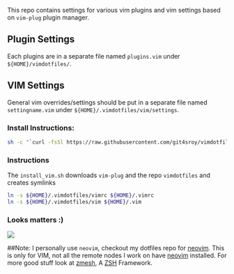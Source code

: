 This repo contains settings for various vim plugins and vim settings based on `vim-plug` plugin manager.

## Plugin Settings
Each plugins are in a separate file named `plugins.vim` under `${HOME}/vimdotfiles/`.
## VIM Settings
General vim overrides/settings should be put in a separate file named `settingname.vim` under `${HOME}/.vimdotfiles/vim/settings`.

### Install Instructions:
```bash
sh -c "`curl -fsSl https://raw.githubusercontent.com/git4sroy/vimdotfiles/master/install_vim.sh`"
```
### Instructions
The `install_vim.sh` downloads `vim-plug` and the repo `vimdotfiles` and creates symlinks
```bash
ln -s ${HOME}/.vimdotfiles/vimrc ${HOME}/.vimrc
ln -s ${HOME}/.vimdotfiles/vim ${HOME}/.vim
```
### Looks matters :)

  <img src=http://i.imgur.com/5dIGKCw.jpg>

##Note:
I personally use `neovim`, checkout my dotfiles repo for [neovim](https://github.com/git4sroy/nvim-dotfiles.git). This is only for VIM, not all the remote nodes I work on have [neovim](https://neovim.io) installed. For more good stuff look at [zmesh](https://github.com/git4sroy/zmesh.git), A [ZSH](http://www.zsh.org) Framework.
